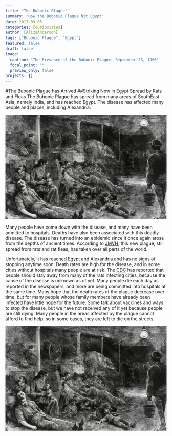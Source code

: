 ```yaml
---
title: "The Bubonic Plague"
summary: "How the Bubonic Plague hit Egypt"
date: 2017-03-05
categories: [curiosities]
author: [AlizaAnderson]
tags: ["Bubonic Plague", "Egypt"]
featured: false
draft: false
image:
  caption: "The Presence of the Bubonic Plague, September 26, 1906"
  focal_point: ""
  preview_only: false
projects: []
---
```


#The Bubonic Plague has Arrived
##Striking Now in Egypt
Spread by Rats and Fleas
The Bubonic Plague has spread from many areas of SouthEast Asia, namely India, and has reached Egypt. The disease has affected many people and places, including Alexandria.

![The Plague Strikes](AndersonBubonicPlague2.png)

Many people have come down with the disease, and many have been admitted to hospitals. Deaths have also been
associated with this deadly disease. The disease has turned into an epidemic since it once again arose from the depths of ancient times. According to [JMVH](http://jmvh.org/article/the-history-of-plague-part-1-the-three-great-pandemics/), this new plague, still spread from rats and rat fleas, has taken over all parts of the world.

Unfortunately, it has reached Egypt and Alexandria and has no signs of stopping anytime soon. Death rates are high for the disease, and in some cities without hospitals many people are at risk. The [CDC](https://www.cdc.gov/plague/history/) has reported that people should stay away from many of the rats infecting cities, because the cause of the disease is unknown as of yet. Many people die each day as reported in the newspapers, and more are being committed into hospitals at the same time. Many hope that the death rates of the plague decrease over time, but for many people whose family members have already been infected have little hope for the future. Some talk about vaccines and ways to stop the disease, but we have not received any of it yet because people are still dying. Many people in the areas affected by the plague cannot afford to find help, so in some cases, they are left to die on the streets.

![Death on the Street](AndersonBubonicPlague2.png)
